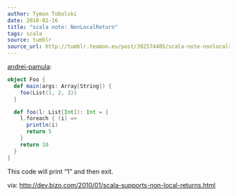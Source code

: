 ```yaml
---
author: Tymon Tobolski
date: 2010-02-16
title: "scala note: NonLocalReturn"
tags: scala
source: tumblr
source_url: http://tumblr.teamon.eu/post/392574485/scala-note-nonlocalreturn
---
```


[andrei-pamula](http://andrei-pamula.tumblr.com/post/392491987/scala-note-nonlocalreturn):

```scala
object Foo {
  def main(args: Array[String]) {
    foo(List(1, 2, 3))
  }

  def foo(l: List[Int]): Int = {
    l.foreach { (i) =>
      println(i)
      return 5
    }
    return 10
  }
}
```

This code will print “1” and then exit.

via: http://dev.bizo.com/2010/01/scala-supports-non-local-returns.html
